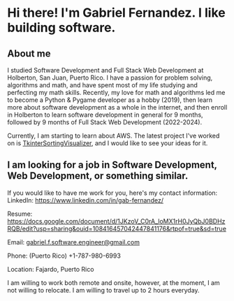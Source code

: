 # Hi there! I'm Gabriel Fernandez. I like building software.
## About me
I studied Software Development and Full Stack Web Development at Holberton, San Juan, Puerto Rico. I have a passion for problem solving, algorithms and math, and have spent most of my life studying and perfecting my math skills.
Recently, my love for math and algorithms led me to become a Python & Pygame developer as a hobby (2019), then learn more about software development as a whole in the internet, and then enroll in Holberton to learn software development in general for 9 months, followed by 9 months of Full Stack Web Development (2022-2024).

Currently, I am starting to learn about AWS. The latest project I've worked on is <a href="https://github.com/GABETROLL/TkinterSortingVisualizer" target="_blank">TkinterSortingVisualizer</a>, and I would like to see your ideas for it.

## I am looking for a job in Software Development, Web Development, or something similar.
If you would like to have me work for you, here's my contact information:
LinkedIn: https://www.linkedin.com/in/gab-fernandez/

Resume: https://docs.google.com/document/d/1JKzoV_C0rA_loMX1rH0JyQbJ0BDHzRQB/edit?usp=sharing&ouid=108416457042447841176&rtpof=true&sd=true

Email: gabriel.f.software.engineer@gmail.com

Phone: (Puerto Rico) +1-787-980-6993

Location: Fajardo, Puerto Rico

I am willing to work both remote and onsite, however, at the moment, I am not willing to relocate. I am willing to travel up to 2 hours everyday.
